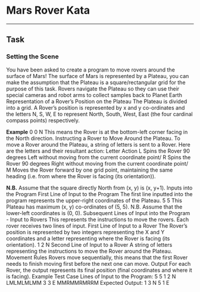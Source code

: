 # Mars Rover Kata

----------------------------------------------------------------------------------------------------------------------------------------------------------------

## Task

### Setting the Scene
You have been asked to create a program to move rovers around the surface of Mars!
The surface of Mars is represented by a Plateau, you can make the assumption that the Plateau is a square/rectangular grid for the purpose of
this task.
Rovers navigate the Plateau so they can use their special cameras and robot arms to collect samples back to Planet Earth
Representation of a Rover’s Position on the Plateau
The Plateau is divided into a grid. A Rover’s position is represented by x and y co-ordinates and the letters N, S, W, E to represent North,
South, West, East (the four cardinal compass points) respectively.

**Example**
0 0 N
This means the Rover is at the bottom-left corner facing in the North direction.
Instructing a Rover to Move Around the Plateau. To move a Rover around the Plateau, a string of letters is sent to a Rover.
Here are the letters and their resultant action:
Letter Action
L Spins the Rover 90 degrees Left without moving from the current
coordinate point/
R Spins the Rover 90 degrees Right without moving from the current
coordinate point/
M Moves the Rover forward by one grid point, maintaining the same
heading (i.e. from where the Rover is facing (its orientation)).

**N.B.** Assume that the square directly North from (x, y) is (x, y+1).
Inputs into the Program
First Line of Input to the Program
The first line inputted into the program represents the upper-right coordinates of the Plateau.
5 5
This Plateau has maximum (x, y) co-ordinates of (5, 5).
N.B. Assume that the lower-left coordinates is (0, 0).
Subsequent Lines of Input into the Program - Input to Rovers
This represents the instructions to move the rovers.
Each rover receives two lines of input.
First Line of Input to a Rover
The Rover’s position is represented by two integers representing the X and Y coordinates and a letter representing where the Rover is facing (its
orientation).
1 2 N
Second Line of Input to a Rover
A string of letters representing the instructions to move the Rover around the Plateau.
Movement Rules
Rovers move sequentially, this means that the first Rover needs to finish moving first before the next one can move.
Output
For each Rover, the output represents its final position (final coordinates and where it is facing).
Example Test Case
Lines of Input to the Program:
5 5
1 2 N
LMLMLMLMM
3 3 E
MMRMMRMRRM
Expected Output:
1 3 N
5 1 E
